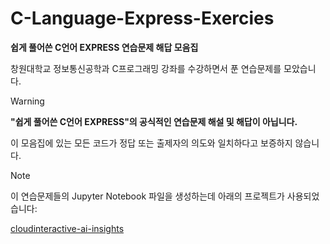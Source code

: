 # C-Language-Express-Exercies
**쉽게 풀어쓴 C언어 EXPRESS 연습문제 해답 모음집**

창원대학교 정보통신공학과 C프로그래밍 강좌를 수강하면서 푼 연습문제를 모았습니다.

>[!WARNING]
>
> **"쉽게 풀어쓴 C언어 EXPRESS"의 공식적인 연습문제 해설 및 해답이 아닙니다.**
>
> 이 모음집에 있는 모든 코드가 정답 또는 출제자의 의도와 일치하다고 보증하지 않습니다.

>[!NOTE]
>이 연습문제들의 Jupyter Notebook 파일을 생성하는데 아래의 프로젝트가 사용되었습니다:
>
>[cloudinteractive-ai-insights](https://github.com/Coppermine-SP/cloudinteractive-ai-insights)
